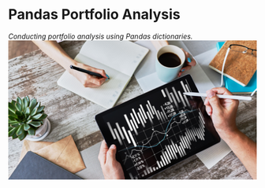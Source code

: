 # Pandas Portfolio Analysis
_Conducting portfolio analysis using Pandas dictionaries._ 
![](portfolio-analysis.png)
